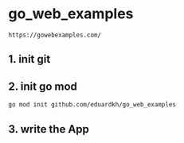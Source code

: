 # go_web_examples
`https://gowebexamples.com/`
## 1. init git
## 2. init go mod
`go mod init github.com/eduardkh/go_web_examples`
## 3. write the App